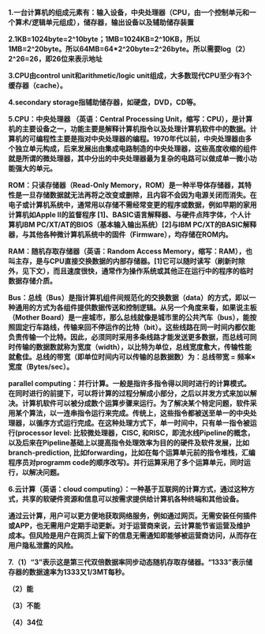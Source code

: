 **1.一台计算机的组成元素有：输入设备，中央处理器（CPU，由一个控制单元和一个算术/逻辑单元组成），储存器，输出设备以及辅助储存装置**

**2.1KB=1024byte=2^10byte；1MB=1024KB=2^10KB，所以1MB=2^20byte。所以64MB=64*2^20byte=2^26byte。所以需要log（2）2^26=26，即26位来表示地址**

**3.CPU由control unit和arithmetic/logic unit组成，大多数现代CPU至少有3个缓存器（cache）。**

**4.secondary storage指辅助储存器，如硬盘，DVD，CD等。**

**5.CPU：中央处理器 （英语：Central Processing Unit，缩写：CPU），是计算机的主要设备之一，功能主要是解释计算机指令以及处理计算机软件中的数据。计算机的可编程性主要是指对中央处理器的编程。1970年代以前，中央处理器由多个独立单元构成，后来发展出由集成电路制造的中央处理器，这些高度收缩的组件就是所谓的微处理器，其中分出的中央处理器最为复杂的电路可以做成单一微小功能强大的单元。**

**ROM：只读存储器（Read-Only Memory，ROM）是一种半导体存储器，其特性是一旦存储数据就无法再将之改变或删除，且内容不会因为电源关闭而消失。在电子或计算机系统中，通常用以存储不需经常变更的程序或数据，例如早期的家用计算机如Apple II的监督程序 [1]、BASIC语言解释器、与硬件点阵字体，个人计算机IBM PC/XT/AT的BIOS（基本输入输出系统）[2]与IBM PC/XT的BASIC解释器，与其他各种微计算机系统中的固件（Firmware），均存储在ROM内。**

**RAM：随机存取存储器（英语：Random Access Memory，缩写：RAM），也叫主存，是与CPU直接交换数据的内部存储器。[1]它可以随时读写（刷新时除外，见下文），而且速度很快，通常作为操作系统或其他正在运行中的程序的临时数据存储介质。**

**Bus：总线（Bus）是指计算机组件间规范化的交换数据（data）的方式，即以一种通用的方式为各组件提供数据传送和控制逻辑。从另一个角度来看，如果说主板（Mother Board）是一座城市，那么总线就像是城市里的公共汽车（bus），能按照固定行车路线，传输来回不停运作的比特（bit）。这些线路在同一时间内都仅能负责传输一个比特。因此，必须同时采用多条线路才能发送更多数据，而总线可同时传输的数据数就称为宽度（width），以比特为单位，总线宽度愈大，传输性能就愈佳。总线的带宽（即单位时间内可以传输的总数据数）为：总线带宽 = 频率×宽度（Bytes/sec）。**

**parallel computing：并行计算。一般是指许多指令得以同时进行的计算模式。在同时进行的前提下，可以将计算的过程分解成小部分，之后以并发方式来加以解决。计算机软件可以被分成数个运算步骤来运行。为了解决某个特定问题，软件采用某个算法，以一连串指令运行来完成。传统上，这些指令都被送至单一的中央处理器，以循序方式运行完成。在这种处理方式下，单一时间中，只有单一指令被运行(processor level: 比较微处理器，CISC, 和RISC，即流水线Pipeline的概念，以及后来在Pipeline基础上以提高指令处理效率为目的的硬件及软件发展，比如branch-prediction, 比如forwarding，比如在每个运算单元前的指令堆栈，汇编程序员对programm code的顺序改写)。并行运算采用了多个运算单元，同时运行，以解决问题。**

**6.云计算（英语：cloud computing）：一种基于互联网的计算方式，通过这种方式，共享的软硬件资源和信息可以按需求提供给计算机各种终端和其他设备。**

**通过云计算，用户可以更方便地获取网络服务，例如通过网页。无需安装任何插件或APP，也无需用户定期手动更新。对于运营商来说，云计算能节省运营及维护成本。但风险是用户在网页上留下的信息无需通知即能够被运营商访问，从而存在用户隐私泄露的风险。**

**7.（1）“3”表示这是第三代双倍数据率同步动态随机存取存储器。“1333”表示储存器的数据速率为1333又1/3MT每秒。**

**（2）能**

**（3）不能**

**（4）34位**